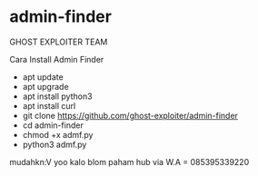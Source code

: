 # admin-finder
GHOST EXPLOITER TEAM

Cara Install Admin Finder

+ apt update
+ apt upgrade
+ apt install python3
+ apt install curl
+ git clone https://github.com/ghost-exploiter/admin-finder
+ cd admin-finder
+ chmod +x admf.py
+ python3 admf.py

mudahkn:V yoo kalo blom paham hub via W.A = 085395339220
